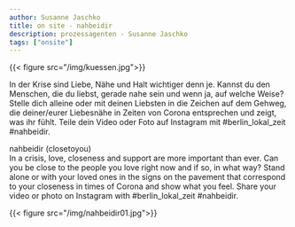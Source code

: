 ```yaml
---
author: Susanne Jaschko
title: on site - nahbeidir
description: prozessagenten - Susanne Jaschko
tags: ["onsite"]
---
```

{{< figure src="/img/kuessen.jpg">}}

In der Krise sind Liebe, Nähe und Halt wichtiger denn je. Kannst du den Menschen, die du liebst, gerade nahe sein und wenn ja, auf welche Weise? Stelle dich alleine oder mit deinen Liebsten in die Zeichen auf dem Gehweg, die deiner/eurer Liebesnähe in Zeiten von Corona entsprechen und zeigt, was ihr fühlt. Teile dein Video oder Foto auf Instagram mit #berlin_lokal_zeit #nahbeidir.

nahbeidir (closetoyou)  
In a crisis, love, closeness and support are more important than ever. Can you be close to the people you love right now and if so, in what way? Stand alone or with your loved ones in the signs on the pavement that correspond to your closeness in times of Corona and show what you feel. Share your video or photo on Instagram with #berlin_lokal_zeit #nahbeidir.

{{< figure src="/img/nahbeidir01.jpg">}}
